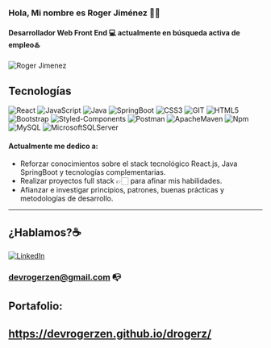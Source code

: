 ### Hola, Mi nombre es Roger Jiménez 👋✨
#### Desarrollador Web Front End 💻 actualmente en **búsqueda activa** de empleo♨️
![Roger Jimenez](https://github.com/rogersaya26/rogerj-xfolio/blob/master/src/components/images/nightlife.gif)

## Tecnologías
![React](https://img.shields.io/badge/-React-%23353b35?logo=react&logoColor=white)
![JavaScript](https://img.shields.io/badge/-JavaScript-%23694640?logo=javascript&logoColor=white)
![Java](https://img.shields.io/badge/-Java-%23f89d71?logo=java&logoColor=white)
![SpringBoot](https://img.shields.io/badge/-SpringBoot-%23353b35?logo=SpringBoot&logoColor=white)
![CSS3](https://img.shields.io/badge/-CSS3-%23748074?logo=css3&logoColor=white)
![GIT](https://img.shields.io/badge/-Git-%23694640?logo=git&logoColor=white)
![HTML5](https://img.shields.io/badge/-HTML5-%23f89d71?logo=html5&logoColor=white)
![Bootstrap](https://img.shields.io/badge/-Bootstrap-%23748074?logo=bootstrap&logoColor=white)
![Styled-Components](https://img.shields.io/badge/-styledcomponents-%23353b35?logo=styledcomponents&logoColor=white)
![Postman](https://img.shields.io/badge/-Postman-%23694640?logo=postman&logoColor=white)
![ApacheMaven](https://img.shields.io/badge/-ApacheMaven-%23f89d71?logo=ApacheMaven&logoColor=white)
![Npm](https://img.shields.io/badge/-npm-%23748074?logo=npm&logoColor=white)
![MySQL](https://img.shields.io/badge/-MySQL-%23353b35?logo=MySQL&logoColor=white)
![MicrosoftSQLServer](https://img.shields.io/badge/-MicrosoftSQLServer-%23694640?logo=MicrosoftSQLServer&logoColor=white)

#### Actualmente me dedico a:

- Reforzar conocimientos sobre el stack tecnológico React.js, Java SpringBoot y tecnologías complementarias.
- Realizar proyectos full stack 👉🏻 para afinar mis habilidades.
- Afianzar e investigar principios, patrones, buenas prácticas y metodologías de desarrollo.
___





## ¿Hablamos?☕️
<a href="https://www.linkedin.com/in/roger-jimenez-3929149b/" target="_blank"><img alt="LinkedIn" src="https://img.shields.io/badge/-Linkedin-%23694640?logo=linkedin&logoColor=white"></a>
 
### devrogerzen@gmail.com 📭 

## Portafolio:
## https://devrogerzen.github.io/drogerz/

